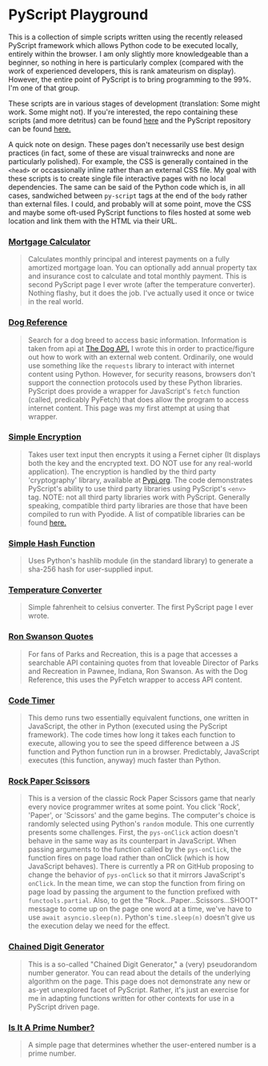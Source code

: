 # PyScript Playground  

This is a collection of simple scripts written using the recently released PyScript framework which allows Python code to be executed locally, entirely within the browser. I am only slightly more knowledgeable than a beginner, so nothing in here is particularly complex (compared with the work of experienced developers, this is rank amateurism on display). However, the entire point of PyScript is to bring programming to the 99%. I'm one of that group. 

These scripts are in various stages of development (translation: Some might work. Some might not). If you're interested, the repo containing these scripts (and more detritus) can be found <a href="https://github.com/mdlattimore/pyscript_playground">here</a> and the PyScript repository can be found <a href="https://github.com/pyscript/pyscript">here.</a>

A quick note on design. These pages don't necessarily use best design practices (in fact, some of these are visual trainwrecks and none are particularly polished). For example, the CSS is generally contained in the ```<head>``` or occassionally inline rather than an external CSS file. My goal with these scripts is to create single file interactive pages with no local dependencies. The same can be said of the Python code which is, in all cases, sandwiched between ```py-script``` tags at the end of the ```body``` rather than external files. I could, and probably will at some point, move the CSS and maybe some oft-used PyScript functions to files hosted at some web location and link them with the HTML via their URL.

### [Mortgage Calculator](https://mdlattimore.github.io/pyscript_playground/mortgage_calc)  
> Calculates monthly principal and interest payments on a fully amortized mortgage loan. You can optionally add annual property tax and insurance cost to calculate and total monthly payment. This is second PyScript page I ever wrote (after the temperature converter). Nothing flashy, but it does the job. I've actually used it once or twice in the real world.  
   
### [Dog Reference](https://mdlattimore.github.io/pyscript_playground/dogs)  
> Search for a dog breed to access basic information. Information is taken from api at <a href="https://thedogapi.com">The Dog API.</a> I wrote this in order to practice/figure out how to work with an external web content. Ordinarily, one would use something like the ```requests``` library to interact with internet content using Python. However, for security reasons, browsers don't support the connection protocols used by these Python libraries. PyScript does provide a wrapper for JavaScript's ```fetch``` function (called, predicably PyFetch) that does allow the program to access internet content. This page was my first attempt at using that wrapper. 
    
### [Simple Encryption](https://mdlattimore.github.io/pyscript_playground/encrypt)  
> Takes user text input then encrypts it using a Fernet cipher (It displays both the key and the encrypted text. DO NOT use for any real-world application). The encryption is handled by the third party 'cryptography' library, available at <a href="https://pypi.org">Pypi.org</a>. The code demonstrates PyScript's ability to use third party libraries using PyScript's ```<env>``` tag. NOTE: not all third party libraries work with PyScript. Generally speaking, compatible third party libraries are those that have been compiled to run with Pyodide. A list of compatible libraries can be found <a href="https://github.com/pyodide/pyodide/tree/main/packages">here.</a>  

### [Simple Hash Function](https://mdlattimore.github.io/pyscript_playground/hashing)  
> Uses Python's hashlib module (in the standard library) to generate a sha-256 hash for user-supplied input.  
  
### [Temperature Converter](https://mdlattimore.github.io/pyscript_playground/temp_converter)  
> Simple fahrenheit to celsius converter. The first PyScript page I ever wrote.

### [Ron Swanson Quotes](https://mdlattimore.github.io/pyscript_playground/swanson)
> For fans of Parks and Recreation, this is a page that accesses a searchable API containing quotes from that loveable Director of Parks and Recreation in Pawnee, Indiana, Ron Swanson. As with the Dog Reference, this uses the PyFetch wrapper to access API content.

### [Code Timer](https://mdlattimore.github.io/pyscript_playground/timing)
> This demo runs two essentially equivalent functions, one written in JavaScript, the other in Python (executed using the PyScript framework). The code times how long it takes each function to execute, allowing you to see the speed difference between a JS function and Python function run in a browser. Predictably, JavaScript executes (this function, anyway) much faster than Python.

### [Rock Paper Scissors](https://mdlattimore.github.io/pyscript_playground/rps)
> This is a version of the classic Rock Paper Scissors game that nearly every novice programmer writes at some point. You click 'Rock', 'Paper', or 'Scissors' and the game begins. The computer's choice is randomly selected using Python's ```random``` module. This one currently presents some challenges. First, the ```pys-onClick``` action doesn't behave in the same way as its counterpart in JavaScript. When passing arguments to the function called by the ```pys-onClick```, the function fires on page load rather than onClick (which is how JavaScript behaves). There is currently a PR on GitHub proposing to change the behavior of ```pys-onClick``` so that it mirrors JavaScript's ```onClick```. In the mean time, we can stop the function from firing on page load by passing the argument to the function prefixed with ```functools.partial```. Also, to get the "Rock...Paper...Scissors...SHOOT" message to come up on the page one word at a time, we've have to use ```await asyncio.sleep(n)```. Python's ```time.sleep(n)``` doesn't give us the execution delay we need for the effect.
 
### [Chained Digit Generator](https://mdlattimore.github.io/pyscript_playground/cdg)
> This is a so-called "Chained Digit Generator," a (very) pseudorandom number generator. You can read about the details of the underlying algorithm on the page. This page does not demonstrate any new or as-yet unexplored facet of PyScript. Rather, it's just an exercise for me in adapting functions written for other contexts for use in a PyScript driven page.

### [Is It A Prime Number?](https://mdlattimore.github.io/pyscript_playground/isprime)
> A simple page that determines whether the user-entered number is a prime number.
